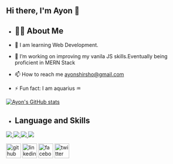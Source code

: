 ## Hi there, I'm Ayon 👋

- ## 🙋‍♂️ About Me

- 🔭 I am learning Web Development.
- 🌱 I’m working on improving my vanila JS skills.Eventually being proficient in MERN Stack
- 📫 How to reach me ayonshirsho@gmail.com
- ⚡ Fun fact: I am aquarius :aquarius:

[![Ayon's GitHub stats](https://github-readme-stats.vercel.app/api?username=Ayon-Biswas)](https://github.com/anuraghazra/github-readme-stats)

- ## Language and Skills

<a href="https://www.w3.org/html/" target="_blank"> <img src="https://img.icons8.com/color/48/000000/html-5.png"/> </a>
<a href="https://www.w3schools.com/css/" target="_blank"> <img src="https://img.icons8.com/color/48/000000/css3.png"/> </a>
<a href="https://getbootstrap.com" target="_blank"> <img src="https://img.icons8.com/color/48/000000/bootstrap.png"/> </a>
<a href="https://developer.mozilla.org/en-US/docs/Web/JavaScript" target="_blank"> <img src="https://img.icons8.com/color/48/000000/javascript.png"/> </a>


[<img src='https://cdn.jsdelivr.net/npm/simple-icons@3.0.1/icons/github.svg' alt='github' height='40'>](https://github.com/Ayon-Biswas)  [<img src='https://cdn.jsdelivr.net/npm/simple-icons@3.0.1/icons/linkedin.svg' alt='linkedin' height='40'>](https://www.linkedin.com/in/https://www.linkedin.com/in/ayon-biswas-965974198//)  [<img src='https://cdn.jsdelivr.net/npm/simple-icons@3.0.1/icons/facebook.svg' alt='facebook' height='40'>](https://www.facebook.com/Ayon-Shirsho)
[<img src='https://cdn.jsdelivr.net/npm/simple-icons@3.0.1/icons/twitter.svg' alt='twitter' height='40'>](https://twitter.com/AyonShirsho)  

<!--
**Ayon-Biswas/Ayon-Biswas** is a ✨ _special_ ✨ repository because its `README.md` (this file) appears on your GitHub profile.

Here are some ideas to get you started:

- 🔭 I’m currently working on ...
- 🌱 I’m currently learning ...
- 👯 I’m looking to collaborate on ...
- 🤔 I’m looking for help with ...
- 💬 Ask me about ...
- 📫 How to reach me: ...
- 😄 Pronouns: ...
- ⚡ Fun fact: ...
-->
